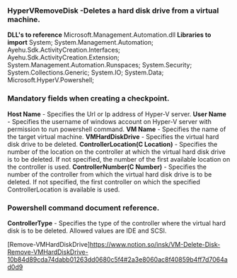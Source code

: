 ﻿
### HyperVRemoveDisk -Deletes a hard disk drive from a virtual machine.

**DLL's to reference**
Microsoft.Management.Automation.dll
**Libraries to import**
System;
System.Management.Automation;
Ayehu.Sdk.ActivityCreation.Interfaces;
Ayehu.Sdk.ActivityCreation.Extension;
System.Management.Automation.Runspaces;
System.Security;
System.Collections.Generic;
System.IO;
System.Data;
Microsoft.HyperV.Powershell;

### Mandatory fields when creating a checkpoint.
**Host Name** - Specifies the Url or Ip address of Hyper-V server.
**User Name** - Specifies the username of windows account on Hyper-V server with permission to run powershell command.
**VM Name** - Specifies the name of the target virtual machine.
**VMHardDiskDrive** - Specifies the virtual hard disk drive to be deleted.
**ControllerLocation(C Location)** - Specifies the number of the location on the controller at which the virtual hard disk drive is to be deleted. If not specified, the number of the first available location on the controller is used.
**ControllerNumber(C Number)** - Specifies the number of the controller from which the virtual hard disk drive is to be deleted. If not specified, the first controller on which the specified ControllerLocation is available is used.
### Powershell command document reference.
**ControllerType** - Specifies the type of the controller where the virtual hard disk is to be deleted. Allowed values are IDE and SCSI.

[Remove-VMHardDiskDrive]https://www.notion.so/insk/VM-Delete-Disk-Remove-VMHardDiskDrive-10b84d89cda74dabb01263dd0680c5f4#2a3e8060ac8f40859b4ff7d7064ad0d9